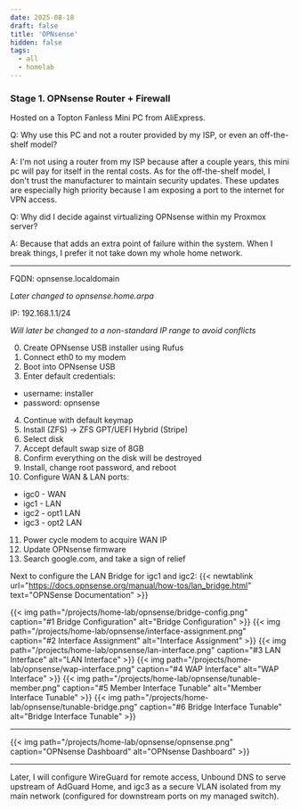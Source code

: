 ```yaml
---
date: 2025-08-18
draft: false
title: 'OPNsense'
hidden: false
tags: 
  - all
  - homelab
---
```


### Stage 1. OPNsense Router + Firewall

Hosted on a Topton Fanless Mini PC from AliExpress.

Q: Why use this PC and not a router provided by my ISP, or even an off-the-shelf model?

A: I'm not using a router from my ISP because after a couple years, this mini pc will pay for itself in the rental costs. As for the off-the-shelf model, I don't trust the manufacturer to maintain security updates. These updates are especially high priority because I am exposing a port to the internet for VPN access.

Q: Why did I decide against virtualizing OPNsense within my Proxmox server? 

A: Because that adds an extra point of failure within the system. When I break things, I prefer it not take down my whole home network.

---

FQDN: opnsense.localdomain

*Later changed to opnsense.home.arpa*

IP: 192.168.1.1/24

*Will later be changed to a non-standard IP range to avoid conflicts* 

0. Create OPNsense USB installer using Rufus
1. Connect eth0 to my modem
2. Boot into OPNsense USB
3. Enter default credentials:
  - username: installer
  - password: opnsense
4. Continue with default keymap 
5. Install (ZFS) -> ZFS GPT/UEFI Hybrid (Stripe)
6. Select disk
7. Accept default swap size of 8GB
8. Confirm everything on the disk will be destroyed
9. Install, change root password, and reboot
10. Configure WAN & LAN ports:
  - igc0 - WAN
  - igc1 - LAN
  - igc2 - opt1 LAN
  - igc3 - opt2 LAN
11. Power cycle modem to acquire WAN IP
12. Update OPNsense firmware
13. Search google.com, and take a sign of relief

Next to configure the LAN Bridge for igc1 and igc2: {{< newtablink url="https://docs.opnsense.org/manual/how-tos/lan_bridge.html" text="OPNSense Documentation" >}}


{{< img path="/projects/home-lab/opnsense/bridge-config.png" caption="#1 Bridge Configuration" alt="Bridge Configuration" >}} 
{{< img path="/projects/home-lab/opnsense/interface-assignment.png" caption="#2 Interface Assignment" alt="Interface Assignment" >}} 
{{< img path="/projects/home-lab/opnsense/lan-interface.png" caption="#3 LAN Interface" alt="LAN Interface" >}} 
{{< img path="/projects/home-lab/opnsense/wap-interface.png" caption="#4 WAP Interface" alt="WAP Interface" >}} 
{{< img path="/projects/home-lab/opnsense/tunable-member.png" caption="#5 Member Interface Tunable" alt="Member Interface Tunable" >}} 
{{< img path="/projects/home-lab/opnsense/tunable-bridge.png" caption="#6 Bridge Interface Tunable" alt="Bridge Interface Tunable" >}} 

---
{{< img path="/projects/home-lab/opnsense/opnsense.png" caption="OPNsense Dashboard" alt="OPNsense Dashboard" >}}


---

Later, I will configure WireGuard for remote access, Unbound DNS to serve upstream of AdGuard Home, and igc3 as a secure VLAN isolated from my main network (configured for downstream ports on my managed switch).